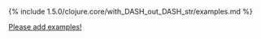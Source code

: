 {% include 1.5.0/clojure.core/with_DASH_out_DASH_str/examples.md %}

[Please add examples!](https://github.com/arrdem/grimoire/edit/master/_includes/1.6.0/clojure.core/with_DASH_out_DASH_str/examples.md)
